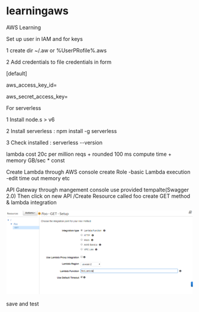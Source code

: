 # learningaws
AWS Learning

Set up user in IAM and for keys

1 create dir ~/.aw  or %UserPRofile%\.aws

2 Add credentials to file credentials in form

[default]

aws_access_key_id=

aws_secret_access_key=

For serverless 

1 Install node.s > v6

2 Install serverless : npm install -g serverless

3 Check installed : serverless --version 

lambda cost 20c per million reqs + rounded 100 ms compute time + memory GB/sec * const

Create Lambda through AWS console create Role -basic Lambda execution -edit time out memory etc

API Gateway through mangement console use provided tempalte(Swagger 2.0)
Then click on new API /Create Resource called foo create GET method & lambda integration


![](images/apigatewayLambda.PNG)


save and test


